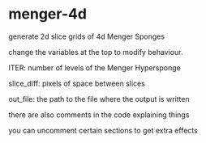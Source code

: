 # menger-4d

generate 2d slice grids of 4d Menger Sponges

change the variables at the top to modify behaviour.  

ITER: number of levels of the Menger Hypersponge

slice_diff: pixels of space between slices

out_file: the path to the file where the output is written


there are also comments in the code explaining things  

you can uncomment certain sections to get extra effects
